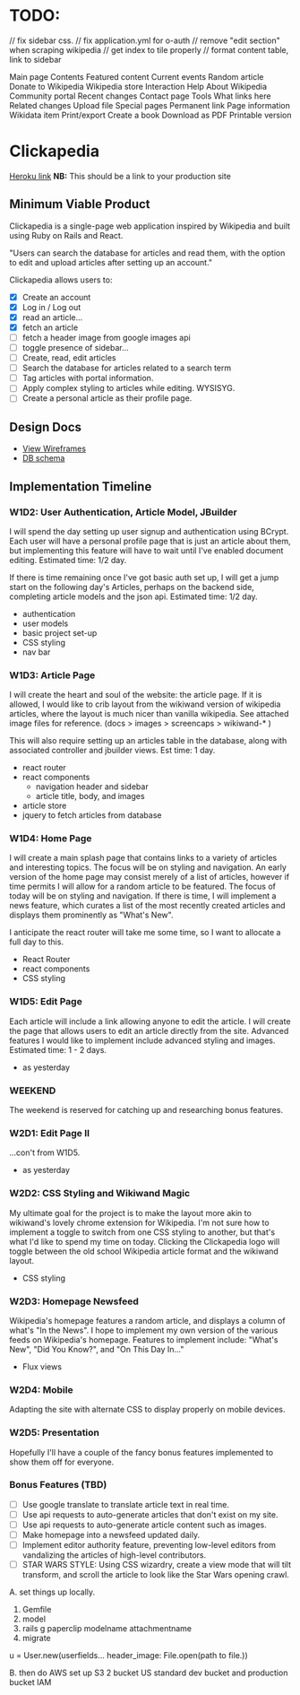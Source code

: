 # TODO:
// fix sidebar css.
// fix application.yml for o-auth
// remove "edit section" when scraping wikipedia
// get index to tile properly
// format content table, link to sidebar

Main page
Contents
Featured content
Current events
Random article
Donate to Wikipedia
Wikipedia store
Interaction
Help
About Wikipedia
Community portal
Recent changes
Contact page
Tools
What links here
Related changes
Upload file
Special pages
Permanent link
Page information
Wikidata item
Print/export
Create a book
Download as PDF
Printable version

# Clickapedia

[Heroku link][heroku] **NB:** This should be a link to your production site

[heroku]: http://www.herokuapp.com

## Minimum Viable Product

Clickapedia is a single-page web application inspired by Wikipedia and built using Ruby on Rails and React.

"Users can search the database for articles and read them, with the option to edit and upload articles after setting up an account."

Clickapedia allows users to:

<!-- This is a Markdown checklist. Use it to keep track of your progress! -->

- [x] Create an account
- [x] Log in / Log out
- [x] read an article...
- [x] fetch an article
- [ ] fetch a header image from google images api
- [ ] toggle presence of sidebar...
- [ ] Create, read, edit articles
- [ ] Search the database for articles related to a search term
- [ ] Tag articles with portal information.
- [ ] Apply complex styling to articles while editing.  WYSISYG.
- [ ] Create a personal article as their profile page.

## Design Docs
* [View Wireframes][view]
* [DB schema][schema]

[view]: ./docs/wireframes
[schema]: ./docs/schema.md

## Implementation Timeline

### W1D2: User Authentication, Article Model, JBuilder
I will spend the day setting up user signup and authentication using
BCrypt.  Each user will have a personal profile page that is just an article
about them, but implementing this feature will have to wait until I've enabled
document editing.  Estimated time: 1/2 day.

If there is time remaining once I've got basic auth set up, I will get a jump
start on the following day's Articles, perhaps on the backend side, completing
article models and the json api.  Estimated time: 1/2 day.

* authentication
* user models
* basic project set-up
* CSS styling
* nav bar

[details]: ./docs/phases/w1d1

### W1D3: Article Page
I will create the heart and soul of the website: the article page.  If it is
allowed, I would like to crib layout from the wikiwand version of wikipedia
articles, where the layout is much nicer than vanilla wikipedia.  See attached
image files for reference. (docs > images > screencaps > wikiwand-* )

This will also require setting up an articles table in the database, along
with associated controller and jbuilder views.  Est time: 1 day.

* react router
* react components
  * navigation header and sidebar
  * article title, body, and images
* article store
* jquery to fetch articles from database

[details]: ./docs/phases/w1d2

### W1D4: Home Page
I will create a main splash page that contains links to a variety of articles
and interesting topics.  The focus will be on styling and navigation.  An early
version of the home page may consist merely of a list of articles, however if
time permits I will allow for a random article to be featured.  The focus of
today will be on styling and navigation.  If there is time, I will implement a
news feature, which curates a list of the most recently created articles and
displays them prominently as "What's New".

I anticipate the react router will take me some time, so I want to allocate a full day to this.  

* React Router
* react components
* CSS styling

[details]: ./docs/phases/w1d3

### W1D5: Edit Page
Each article will include a link allowing anyone to edit the article.  I will
create the page that allows users to edit an article directly from the site.
Advanced features I would like to implement include advanced styling and
images.  Estimated time: 1 - 2 days.

* as yesterday

[details]: ./docs/phases/w1d4

### WEEKEND
The weekend is reserved for catching up and researching bonus features.

### W2D1: Edit Page II
...con't from W1D5.

* as yesterday

[details]: ./docs/phases/w1d5

### W2D2: CSS Styling and Wikiwand Magic
My ultimate goal for the project is to make the layout more akin to wikiwand's
lovely chrome extension for Wikipedia.  I'm not sure how to implement a toggle
to switch from one CSS styling to another, but that's what I'd like to spend
my time on today.  Clicking the Clickapedia logo will toggle between the
old school Wikipedia article format and the wikiwand layout.

* CSS styling

[details]: .docs/images/screencaps

### W2D3: Homepage Newsfeed
Wikipedia's homepage features a random article, and displays a column of
what's "In the News".  I hope to implement my own version of the various
feeds on Wikipedia's homepage.  Features to implement include: "What's New",
"Did You Know?", and "On This Day In..."

* Flux views

[details]: .docs/phases/w2_bonus_features

### W2D4: Mobile
Adapting the site with alternate CSS to display properly on mobile devices.

### W2D5: Presentation
Hopefully I'll have a couple of the fancy bonus features implemented
to show them off for everyone.


### Bonus Features (TBD)
- [ ] Use google translate to translate article text in real time.
- [ ] Use api requests to auto-generate articles that don't exist on my site.
- [ ] Use api requests to auto-generate article content such as images.
- [ ] Make homepage into a newsfeed updated daily.
- [ ] Implement editor authority feature, preventing low-level editors from
      vandalizing the articles of high-level contributors.
- [ ] STAR WARS STYLE: Using CSS wizardry, create a view mode that will tilt
      transform, and scroll the article to look like the Star Wars opening crawl.

A. set things up locally.
1. Gemfile
2. model
3. rails g paperclip modelname attachmentname
4. migrate

u = User.new(userfields... header_image: File.open(path to file.))

B. then do AWS set up
S3 2 bucket US standard dev bucket and production bucket
IAM

